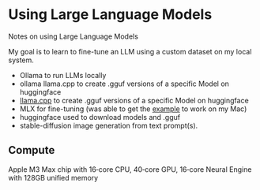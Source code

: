 # Using Large Language Models
Notes on using Large Language Models

My goal is to learn to fine-tune an LLM using a custom dataset on my local system.

- Ollama to run LLMs locally
- ollama llama.cpp to create .gguf versions of a specific Model on huggingface
- [llama.cpp](https://github.com/ggerganov/llama.cpp) to create .gguf versions of a specific Model on huggingface
- MLX for fine-tuning (was able to get the [example](https://github.com/ml-explore/mlx-examples/tree/main/lora) to work on my Mac)
- huggingface used to download models and .gguf
- stable-diffusion image generation from text prompt(s).

## Compute

Apple M3 Max chip with 16‑core CPU, 40‑core GPU, 16‑core Neural Engine with 128GB unified memory


